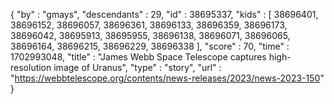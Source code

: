{
  "by" : "gmays",
  "descendants" : 29,
  "id" : 38695337,
  "kids" : [ 38696401, 38696152, 38696057, 38696361, 38696133, 38696359, 38696173, 38696042, 38695913, 38695955, 38696138, 38696071, 38696065, 38696164, 38696215, 38696229, 38696338 ],
  "score" : 70,
  "time" : 1702993048,
  "title" : "James Webb Space Telescope captures high-resolution image of Uranus",
  "type" : "story",
  "url" : "https://webbtelescope.org/contents/news-releases/2023/news-2023-150"
}
